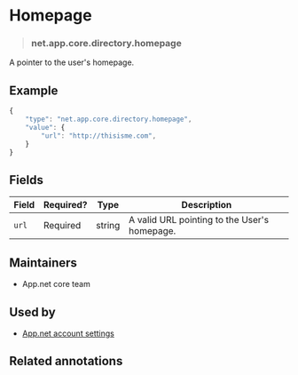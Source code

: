 <!-- give your annotation a title -->
# Homepage

<!-- specify the "type" for your annotation -->
> ### net.app.core.directory.homepage

<!-- provide a description of what your annotation represents -->
A pointer to the user's homepage.

<!-- provide at least one example of what your annotation might look like in the wild -->
## Example

~~~ js
{
    "type": "net.app.core.directory.homepage",
    "value": {
        "url": "http://thisisme.com",
    }
}
~~~

<!-- provide a complete description of the fields in the "value" object for your annotation -->
## Fields

| Field | Required? | Type   | Description                                  |
| ----- | --------- | ----   | -----------                                  |
| `url` | Required  | string | A valid URL pointing to the User's homepage. |

<!-- provide a way to contact you -->
## Maintainers
* App.net core team

<!-- provide references to compatible apps / service -->
## Used by
* [App.net account settings](https://account.app.net/settings/)

<!-- provide references to related annotations -->
## Related annotations
